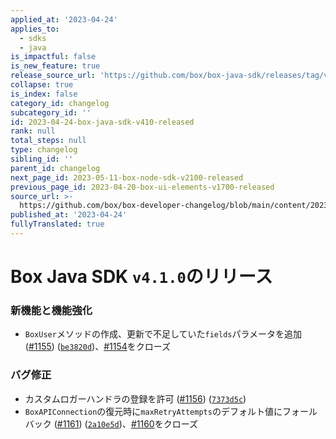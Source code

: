 ```yaml
---
applied_at: '2023-04-24'
applies_to:
  - sdks
  - java
is_impactful: false
is_new_feature: true
release_source_url: 'https://github.com/box/box-java-sdk/releases/tag/v4.1.0'
collapse: true
is_index: false
category_id: changelog
subcategory_id: ''
id: 2023-04-24-box-java-sdk-v410-released
rank: null
total_steps: null
type: changelog
sibling_id: ''
parent_id: changelog
next_page_id: 2023-05-11-box-node-sdk-v2100-released
previous_page_id: 2023-04-20-box-ui-elements-v1700-released
source_url: >-
  https://github.com/box/box-developer-changelog/blob/main/content/2023/04-24-box-java-sdk-v410-released.md
published_at: '2023-04-24'
fullyTranslated: true
---
```

# Box Java SDK `v4.1.0`のリリース

### 新機能と機能強化

* `BoxUser`メソッドの作成、更新で不足していた`fields`パラメータを追加 ([#1155][1]) ([`be3820d`][2])、[#1154][3]をクローズ

### バグ修正

* カスタムロガーハンドラの登録を許可 ([#1156][4]) ([`7373d5c`][5])
* `BoxAPIConnection`の復元時に`maxRetryAttempts`のデフォルト値にフォールバック ([#1161][6]) ([`2a10e5d`][7])、[#1160][8]をクローズ

[1]: https://github.com/box/box-java-sdk/issues/1155

[2]: https://github.com/box/box-java-sdk/commit/be3820dc4df15e99dfc13602d4f7269841bd15b3

[3]: https://github.com/box/box-java-sdk/issues/1154

[4]: https://github.com/box/box-java-sdk/issues/1156

[5]: https://github.com/box/box-java-sdk/commit/7373d5cc2bf49bc198cbca70d056e43f0dffdb3a

[6]: https://github.com/box/box-java-sdk/issues/1161

[7]: https://github.com/box/box-java-sdk/commit/2a10e5d07497611e077a9207fe98c1d8146cfd22

[8]: https://github.com/box/box-java-sdk/issues/1160
